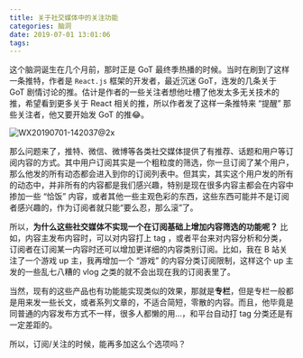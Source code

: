 ```yaml
---
title: 关于社交媒体中的关注功能
categories: 脑洞
date: 2019-07-01 13:01:06
tags:
---
```


这个脑洞诞生在几个月前，那时正是 GoT 最终季热播的时候。当时在刷到了这样一条推特，作者是 `React.js` 框架的开发者，最近沉迷 GoT，连发的几条关于 GoT 剧情讨论的推。估计是作者的一些关注者想他吐槽了他发太多无关技术的推，希望看到更多关于 React 相关的推，所以作者发了这样一条推特来 “提醒” 那些关注者，他又要开始发 GoT 的推😂。

![WX20190701-142037@2x](./WX20190701-142037@2x.png)

那么问题来了，推特、微信、微博等各类社交媒体提供了有推荐、话题和用户等订阅内容的方式。其中用户订阅其实是一个粗粒度的筛选，你一旦订阅了某个用户，那么他发的所有动态都会进入到你的订阅列表中。但其实，其实这个用户发的所有的动态中，并非所有的内容都是我们感兴趣，特别是现在很多内容主都会在内容中掺加一些 “恰饭” 内容，或者其他一些主观色彩的东西，这些东西可能并不是订阅者感兴趣的，作为订阅者就只能“要么忍，那么滚”了。

所以，**为什么这些社交媒体不实现一个在订阅基础上增加内容筛选的功能呢？** 比如，内容主发布内容时，可以对内容打上 tag ，或者平台来对内容分析和分类，订阅者在订阅某一内容时还可以增加更详细的内容类别订阅。比如，我在 B 站关注了一个游戏 up 主，我再增加一个 “游戏” 的内容分类订阅限制，这样这个 up 主发的一些乱七八糟的 vlog 之类的就不会出现在我的订阅表里了。

当然，现有的这些产品也有功能能实现类似的效果，那就是**专栏**，但是专栏一般都是用来发一些长文，或者系列文章的，不适合简短，零散的内容。而且，他毕竟是同普通的内容发布方式不一样，很多人都懒的用...，和平台自动打 tag 分类还是有一定差距的。

所以，订阅/关注的时候，能再多加这么个选项吗？